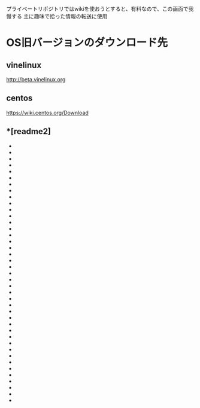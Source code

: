 プライベートリポジトリではwikiを使おうとすると、有料なので、この画面で我慢する
主に趣味で拾った情報の転送に使用

# OS旧バージョンのダウンロード先
## vinelinux
http://beta.vinelinux.org
## centos
https://wiki.centos.org/Download

*[readme2]
-
-
-
-
-
-
-
-
-
-
-
-
-
-
-
-
-
-
-
-
-
-
-
-
-
-
-
-
-
-
-
-
-
-
-
-
-
-
-
-
-
-
